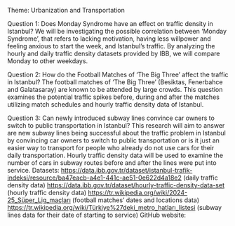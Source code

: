Theme: Urbanization and Transportation

Question 1: Does Monday Syndrome have an effect on traffic density in Istanbul?
We will be investigating the possible correlation between ‘Monday Syndrome’, that refers to lacking motivation, having less willpower and feeling anxious to start the week, and Istanbul’s traffic. By analyzing the hourly and daily traffic density datasets provided by IBB, we will compare Monday to other weekdays.

Question 2: How do the Football Matches of ‘The Big Three’ affect the traffic in Istanbul?
The football matches of ‘The Big Three’ (Besiktas, Fenerbahce and Galatasaray) are known to be attended by large crowds. This question examines the potential traffic spikes before, during and after the matches utilizing match schedules and hourly traffic density data of Istanbul.

Question 3: Can newly introduced subway lines convince car owners to switch to public transportation in Istanbul? 
This research will aim to answer are new subway lines being successful about the traffic problem in Istanbul by convincing car owners to switch to public transportation or is it just an easier way to transport for people who already do not use cars for their daily transportation. Hourly traffic density data will be used to examine the number of cars in subway routes before and after the lines were put into service.
Datasets: 
https://data.ibb.gov.tr/dataset/istanbul-trafik-indeksi/resource/ba47eacb-a4e1-441c-ae51-0e622d4a18e2 (daily traffic density data)
https://data.ibb.gov.tr/dataset/hourly-traffic-density-data-set (hourly traffic density data)
https://tr.wikipedia.org/wiki/2024-25_Süper_Lig_maçları (football matches’ dates and locations data)
https://tr.wikipedia.org/wiki/Türkiye%27deki_metro_hatları_listesi (subway lines data for their date of starting to service)
GitHub website: 
